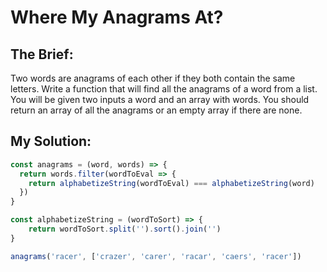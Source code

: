 # Where My Anagrams At?

## The Brief:
Two words are anagrams of each other if they both contain the same letters. Write a function that will find all the anagrams of a word from a list. You will be given two inputs a word and an array with words. You should return an array of all the anagrams or an empty array if there are none.

## My Solution:
```javascript
const anagrams = (word, words) => {
  return words.filter(wordToEval => {
    return alphabetizeString(wordToEval) === alphabetizeString(word)
  })
}

const alphabetizeString = (wordToSort) => {
    return wordToSort.split('').sort().join('')
}

anagrams('racer', ['crazer', 'carer', 'racar', 'caers', 'racer'])
```

